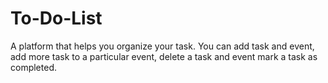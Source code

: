 # To-Do-List
A platform that helps you organize your task. You can add task and event, add more task to a particular event, delete a task and event mark a task as completed.
